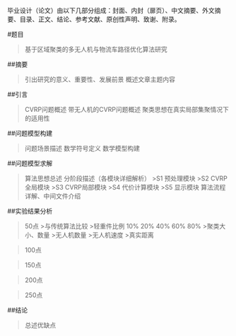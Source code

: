 毕业设计（论文）由以下几部分组成：封面、内封（扉页）、中文摘要、外文摘要、目录、正文、结论、参考文献、原创性声明、致谢、附录。

#题目
>基于区域聚类的多无人机与物流车路径优化算法研究

##摘要
>引出研究的意义、重要性、发展前景
>概述文章主题内容

##引言
>CVRP问题概述
>带无人机的CVRP问题概述
>聚类思想在真实局部集聚情况下的适用性

##问题模型构建
>问题场景描述
>数学符号定义
>数学模型构建

##问题模型求解
>算法思想总述
>分阶段描述（各模块详细解析）
    >S1 预处理模块
    >S2 CVRP全局模块
    >S3 CVRP局部模块
    >S4 代价计算模块
    >S5 显示模块
>算法流程详解、中间文件介绍

##实验结果分析
>50点
    >与传统算法比较
    >轻重件比例 10% 20% 40% 60% 80%
    >聚类大小、数量
    >无人机数量
    >无人机速度
    >真实距离


>100点

>150点

>200点

>250点

##结论
>总述优缺点